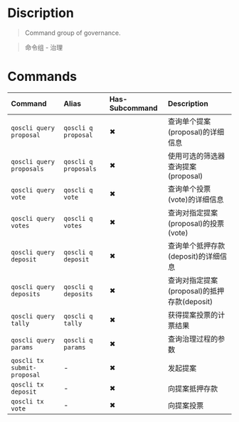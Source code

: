 # Discription
>   Command group of governance.

>   命令组 - 治理

# Commands

| Command                     | Alias                | Has-Subcommand | Description                     |
|:----------------------------|:---------------------|:---------------|:--------------------------------|
| `qoscli query proposal`     | `qoscli q proposal`  | ✖              | 查询单个提案(proposal)的详细信息           |
| `qoscli query proposals`    | `qoscli q proposals` | ✖              | 使用可选的筛选器查询提案(proposal)          |
| `qoscli query vote`         | `qoscli q vote`      | ✖              | 查询单个投票(vote)的详细信息               |
| `qoscli query votes`        | `qoscli q votes`     | ✖              | 查询对指定提案(proposal)的投票(vote)      |
| `qoscli query deposit`      | `qoscli q deposit`   | ✖              | 查询单个抵押存款(deposit)的详细信息          |
| `qoscli query deposits`     | `qoscli q deposits`  | ✖              | 查询对指定提案(proposal)的抵押存款(deposit) |
| `qoscli query tally`        | `qoscli q tally`     | ✖              | 获得提案投票的计票结果                     |
| `qoscli query params`       | `qoscli q params`    | ✖              | 查询治理过程的参数                       |
| `qoscli tx submit-proposal` | -                    | ✖              | 发起提案                            |
| `qoscli tx deposit`         | -                    | ✖              | 向提案抵押存款                         |
| `qoscli tx vote`            | -                    | ✖              | 向提案投票                           |
